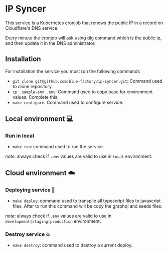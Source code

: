 # IP Syncer

This service is a Kubernetes cronjob that renews the public IP in a record on Cloudflare's DNS service.

Every minute the cronjob will ask using dig command which is the public ip, and then update it in the DNS administrator.

## Installation

For installation the service you must run the following commands

- `git clone git@github.com:blue-factory/ip-syncer.git`: Command used to clone repository.
- `cp .sample-env .env`: Command used to copy base for environment values. Complete this.
- `make configure`: Command used to configure service.

## Local environment 💻

### Run in local

- `make run`: command used to run the service.

_note_: always check if `.env` values are valid to use in `local` environment.

## Cloud environment ☁️

### Deploying service 🚀

- `make deploy`: command used to transpile all typescript files to javascript files. After to run this command will be copy the graphql and seeds files.

_note_: always check if `.env` values are valid to use in `development|staging|production` environment.

### Destroy service 💥

- `make destroy`: command used to destroy a current deploy.
